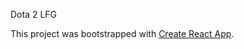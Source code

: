 Dota 2 LFG


This project was bootstrapped with [Create React App](https://github.com/facebookincubator/create-react-app).


